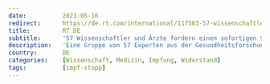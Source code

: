 ```yaml
---
date:          2021-05-16
redirect:      https://de.rt.com/international/117563-57-wissenschaftler-und-arzte-fordern-sofortigen-covid-impf-stopp/
title:         RT DE
subtitle:      '57 Wissenschaftler und Ärzte fordern einen sofortigen Stopp aller Impfungen gegen COVID-19'
description:   'Eine Gruppe von 57 Experten aus der Gesundheitsforschung hat sich in einer Studie für einen weltweiten, sofortigen Stopp aller Impfungen ausgesprochen, bis drängende Fragen zu den Nebenwirkungen von Vakzinen gegen das Coronavirus geklärt sind.'
country:       DE
categories:    [Wissenschaft, Medizin, Impfung, Widerstand]
tags:          [impf-stopp]
---
```

